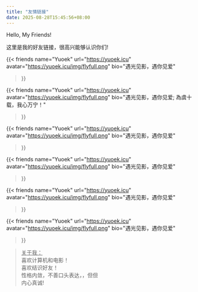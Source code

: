 ```yaml
---
title: "友情链接"
date: 2025-08-28T15:45:56+08:00
---
```



<p class="fonts-delphiaVillagefont"> Hello, My Friends! </p>
<p class="fonts-letter-zh"> 这里是我的好友链接，很高兴能够认识你们! </p>



<div class="grid grid-cols-1 md:grid-cols-3 gap-4">

{{< friends 
    name="Yuoek" 
    url="https://yuoek.icu" 
    avatar="https://yuoek.icu/img/flyfull.png" 
    bio="遇光见影，遇你见爱" 
>}}


{{< friends 
    name="Yuoek" 
    url="https://yuoek.icu" 
    avatar="https://yuoek.icu/img/flyfull.png" 
    bio="遇光见影，遇你见爱; 為虞十载，我心万宁！" 
>}}


{{< friends 
    name="Yuoek" 
    url="https://yuoek.icu" 
    avatar="https://yuoek.icu/img/flyfull.png" 
    bio="遇光见影，遇你见爱" 
>}}


{{< friends 
    name="Yuoek" 
    url="https://yuoek.icu" 
    avatar="https://yuoek.icu/img/flyfull.png" 
    bio="遇光见影，遇你见爱" 
>}}


{{< friends 
    name="Yuoek" 
    url="https://yuoek.icu" 
    avatar="https://yuoek.icu/img/flyfull.png" 
    bio="遇光见影，遇你见爱" 
>}}


{{< friends 
    name="Yuoek" 
    url="https://yuoek.icu" 
    avatar="https://yuoek.icu/img/flyfull.png" 
    bio="遇光见影，遇你见爱" 
>}}



</div>

> <u>关于我：</u>  
> 喜欢计算机和电影！    
> 喜欢结识好友！    
> 性格内敛，不善口头表达，，但但    
> 内心真诚! 
